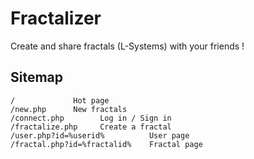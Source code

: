 # Fractalizer
Create and share fractals (L-Systems) with your friends !

## Sitemap
    /             Hot page
    /new.php      New fractals
    /connect.php        Log in / Sign in
    /fractalize.php     Create a fractal
    /user.php?id=%userid%          User page
    /fractal.php?id=%fractalid%    Fractal page

